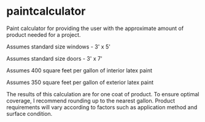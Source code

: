 # paintcalculator
Paint calculator for providing the user with the approximate amount of product needed for a project.

Assumes standard size windows - 3' x 5'

Assumes standard size doors - 3' x 7'

Assumes 400 square feet per gallon of interior latex paint

Assumes 350 square feet per gallon of exterior latex paint

The results of this calculation are for one coat of product. To ensure optimal coverage, I recommend rounding up to the nearest gallon. Product requirements will vary according to factors such as application method and surface condition.
